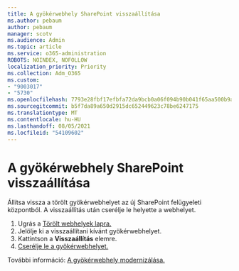 ```yaml
---
title: A gyökérwebhely SharePoint visszaállítása
ms.author: pebaum
author: pebaum
manager: scotv
ms.audience: Admin
ms.topic: article
ms.service: o365-administration
ROBOTS: NOINDEX, NOFOLLOW
localization_priority: Priority
ms.collection: Adm_O365
ms.custom:
- "9003017"
- "5730"
ms.openlocfilehash: 7793e28fbf17efbfa72da9bcb0a06f094b90b041f65aa500b9ab85010c234a02
ms.sourcegitcommit: b5f7da89a650d2915dc652449623c78be6247175
ms.translationtype: MT
ms.contentlocale: hu-HU
ms.lasthandoff: 08/05/2021
ms.locfileid: "54109602"
---
```

# <a name="restore-the-sharepoint-root-site"></a>A gyökérwebhely SharePoint visszaállítása

Állítsa vissza a törölt gyökérwebhelyet az új SharePoint felügyeleti központból. A visszaállítás után cserélje le helyette a webhelyet.

1. Ugrás a [Törölt webhelyek lapra.](https://admin.microsoft.com/sharepoint?page=recycleBin&modern=true) 
2. Jelölje ki a visszaállítani kívánt gyökérwebhelyet.
3. Kattintson a **Visszaállítás** elemre.
4. [Cserélje le a gyökérwebhelyet.](https://docs.microsoft.com/sharepoint/troubleshoot/sites/url-that-resides-under-root-site-collection-is-broken)

További információ: [A gyökérwebhely modernizálása.](https://docs.microsoft.com/sharepoint/modern-root-site)
